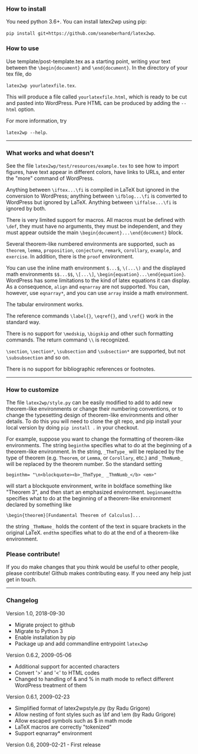 ### How to install

You need python 3.6+. You can install latex2wp using pip:

`pip install git+https://github.com/seaneberhard/latex2wp`.

### How to use

Use template/post-template.tex as a starting point, writing your text between the `\begin{document}` and `\end{document}`. In the directory of your tex file, do

`latex2wp yourlatexfile.tex`.

This will produce a file called `yourlatexfile.html`, which is ready to be cut and pasted into WordPress. Pure HTML can be produced by adding the `--html` option.

For more information, try

`latex2wp --help`.

--------------------

### What works and what doesn't

See the file `latex2wp/test/resources/example.tex` to see how to import figures, have text appear in different colors, have links to URLs, and enter the "more" command of WordPress.

Anything between `\iftex...\fi` is compiled in LaTeX but ignored in the conversion to WordPress; anything between `\ifblog...\fi` is converted to WordPress but ignored by LaTeX. Anything between `\iffalse...\fi` is ignored by both.

There is very limited support for macros. All macros must be defined with `\def`, they must have no arguments, they must be independent, and they must appear outside the main `\begin{document}...\end{document}` block.

Several theorem-like numbered environments are supported,
such as `theorem`, `lemma`, `proposition`, `conjecture`, `remark`, `corollary`, `example`, and `exercise`. In addition, there is the `proof` environment.

You can use the inline math environment `$...$`, `\(...\)` and the displayed math environments `$$...$$`, `\[...\]`, `\begin{equation}...\end{equation}`. WordPress has some limitations to the kind of latex equations it can display. As a consequence, `align` and `eqnarray` are not supported. You can, however, use `eqnarray*`, and you can use `array` inside a math environment.

The tabular environment works.

The reference commands `\label{}`, `\eqref{}`, and `\ref{}` work in the standard way.

There is no support for `\medskip`, `\bigskip` and other such formatting commands. The return command `\\` is recognized.

`\section`, `\section*`, `\subsection` and `\subsection*` are supported, but not `\subsubsection` and so on. 

There is no support for bibliographic references or footnotes.

------------------------

### How to customize

The file `latex2wp/style.py` can be easily modified to add to add new theorem-like environments or change their numbering conventions, or to change the typesetting design of theorem-like environments and other details. To do this you will need to clone the git repo, and pip install your local version by doing `pip install .` in your checkout.

For example, suppose you want to change the formatting of theorem-like environments. The string `beginthm` specifies what to do at the beginning of a theorem-like environment. In the string, `_ThmType_` will be replaced by the type of theorem (e.g. `Theorem`, or `Lemma`, or `Corollary`, etc.) and `_ThmNumb_` will be replaced by the theorem number. So the standard setting

`beginthm= "\n<blockquote><b>_ThmType_ _ThmNumb_</b> <em>"`

will start a blockquote environment, write in boldface something like "Theorem 3", and then start an emphasized environment. `beginnamedthm` specifies what to do at the beginning of a theorem-like environment declared by something like

`\begin{theorem}[Fundamental Theorem of Calculus]...`

the string `_ThmName_` holds the content of the text in square brackets in the original LaTeX. `endthm` specifies what to do at the end of a theorem-like environment.

### Please contribute!

If you do make changes that you think would be useful to other people, please contribute! Github makes contributing easy. If you need any help just get in touch.

---

### Changelog

Version 1.0, 2018-09-30
  - Migrate project to github
  - Migrate to Python 3
  - Enable installation by pip
  - Package up and add commandline entrypoint `latex2wp`

Version 0.6.2, 2009-05-06
  - Additional support for accented characters
  - Convert '>' and '<' to HTML codes
  - Changed to handling of \& and \% in math mode to reflect
    different WordPress treatment of them

Version 0.6.1, 2009-02-23
  - Simplified format of latex2wpstyle.py (by Radu Grigore)
  - Allow nesting of font styles such as \bf and \em (by Radu Grigore)
  - Allow escaped symbols such as \$ in math mode
  - LaTeX macros are correctly "tokenized"
  - Support eqnarray* environment


Version 0.6, 2009-02-21 -  First release
